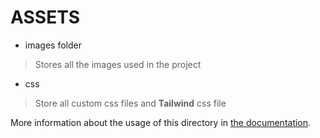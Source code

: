 # ASSETS

- images folder
> Stores all the images used in the project

- css 
> Store all custom css files and **Tailwind** css file

More information about the usage of this directory in [the documentation](https://nuxtjs.org/guide/assets#webpacked).
